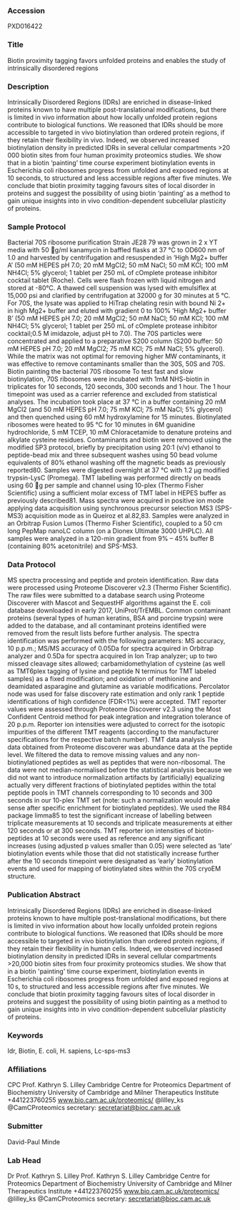 ### Accession
PXD016422

### Title
Biotin proximity tagging favors unfolded proteins and enables the study of intrinsically disordered regions

### Description
Intrinsically Disordered Regions (IDRs) are enriched in disease-linked proteins known to have multiple post-translational modifications, but there is limited in vivo information about how locally unfolded protein regions contribute to biological functions. We reasoned that IDRs should be more accessible to targeted in vivo biotinylation than ordered protein regions, if they retain their flexibility in vivo. Indeed, we observed increased biotinylation density in predicted IDRs in several cellular compartments >20 000 biotin sites from four human proximity proteomics studies.  We show that in a biotin ‘painting’ time course experiment biotinylation events in Escherichia coli ribosomes progress from unfolded and exposed regions at 10 seconds, to structured and less accessible regions after five minutes. We conclude that biotin proximity tagging favours sites of local disorder in proteins and suggest the possibility of using biotin ‘painting’ as a method to gain unique insights into in vivo condition-dependent subcellular plasticity of proteins.

### Sample Protocol
Bacterial 70S ribosome purification Strain JE28 79 was grown in 2 x YT media with 50 g/ml kanamycin in baffled flasks at 37 °C to OD600 nm of 1.0 and harvested by centrifugation and resuspended in ‘High Mg2+ buffer A’ (50 mM HEPES pH 7.0; 20 mM MgCl2; 50 mM NaCl; 50 mM KCl; 100 mM NH4Cl; 5% glycerol; 1 tablet per 250 mL of cOmplete protease inhibitor cocktail tablet (Roche). Cells were flash frozen with liquid nitrogen and stored at -80°C. A thawed cell suspension was lysed with emulsiflex at 15,000 psi and clarified by centrifugation at 32000 g for 30 minutes at 5 °C.  For 70S, the lysate was applied to HiTrap chelating resin with bound Ni 2+ in high Mg2+  buffer and eluted with gradient 0 to 100%  ‘High Mg2+  buffer B’ (50 mM HEPES pH 7.0; 20 mM MgCl2; 50 mM NaCl; 50 mM KCl; 100 mM NH4Cl; 5% glycerol; 1 tablet per 250 mL of cOmplete protease inhibitor cocktail;0.5 M imidazole, adjust pH to 7.0). The 70S particles were concentrated and applied to a preparative S200 column (S200 buffer: 50 mM HEPES pH 7.0; 20 mM MgCl2; 75 mM KCl; 75 mM NaCl; 5% glycerol).  While the matrix was not optimal for removing higher MW contaminants, it was effective to remove contaminants smaller than the 30S, 50S and 70S. Biotin painting the bacterial 70S ribosome To test fast and slow biotinylation, 70S ribosomes were incubated with 1mM NHS-biotin in triplicates for 10 seconds, 120 seconds, 300 seconds and 1 hour. The 1 hour timepoint was used as a carrier reference and excluded from statistical analyses. The incubation took place at 37 °C in a buffer containing 20 mM MgCl2 (and 50 mM HEPES pH 7.0; 75 mM KCl; 75 mM NaCl; 5% glycerol) and then quenched using 60 mM hydroxylamine for 15 minutes. Biotinylated ribosomes were heated to 95 °C for 10 minutes in 6M guanidine hydrochloride, 5 mM TCEP, 10 mM Chloracetamide to denature proteins and alkylate cysteine residues. Contaminants and biotin were removed using the modified SP3 protocol, briefly by precipitation using 20:1 (v/v) ethanol to peptide-bead mix and three subsequent washes using 50 bead volume equivalents of 80% ethanol washing off the magnetic beads as previously reported80. Samples were digested overnight at 37 °C with 1.2 µg modified trypsin-LysC (Promega). TMT labelling was performed directly on beads using 60 g per sample and channel using 10-plex (Thermo Fisher Scientific) using a sufficient molar excess of TMT label in HEPES buffer as previously described81.  Mass spectra were acquired in positive ion mode applying data acquisition using synchronous precursor selection MS3 (SPS-MS3) acquisition mode as in Queiroz et al.82,83. Samples were analyzed in an Orbitrap Fusion Lumos (Thermo Fisher Scientific), coupled to a 50 cm long PepMap nanoLC column (on a Dionex Ultimate 3000 UHPLC). All samples were analyzed in a 120-min gradient from 9% – 45% buffer B (containing 80% acetonitrile) and SPS-MS3.

### Data Protocol
MS spectra processing and peptide and protein identification. Raw data were processed using Proteome Discoverer v2.3 (Thermo Fisher Scientific). The raw files were submitted to a database search using Proteome Discoverer with Mascot and SequestHF algorithms against the E. coli database downloaded in early 2017, UniProt/TrEMBL. Common contaminant proteins (several types of human keratins, BSA and porcine trypsin) were added to the database, and all contaminant proteins identified were removed from the result lists before further analysis. The spectra identification was performed with the following parameters: MS accuracy, 10 p.p.m.; MS/MS accuracy of 0.05Da for spectra acquired in Orbitrap analyzer and 0.5Da for spectra acquired in Ion Trap analyzer; up to two missed cleavage sites allowed; carbamidomethylation of cysteine (as well as TMT6plex tagging of lysine and peptide N terminus for TMT labeled samples) as a fixed modification; and oxidation of methionine and deamidated asparagine and glutamine as variable modifications. Percolator node was used for false discovery rate estimation and only rank 1 peptide identifications of high confidence (FDR<1%) were accepted. TMT reporter values were assessed through Proteome Discoverer v2.3 using the Most Confident Centroid method for peak integration and integration tolerance of 20 p.p.m. Reporter ion intensities were adjusted to correct for the isotopic impurities of the different TMT reagents (according to the manufacturer specifications for the respective batch number). TMT data analysis The data obtained from Proteome discoverer was abundance data at the peptide level. We filtered the data to remove missing values and any non-biotinylationed peptides as well as peptides that were non-ribosomal. The data were not median-normalised before the statistical analysis because we did not want to introduce normalization artifacts by (artificially) equalizing actually very different fractions of biotinylated peptides within the total peptide pools in TMT channels corresponding to 10 seconds and 300 seconds in our 10-plex TMT set (note: such a normalization would make sense after specific enrichment for biotinylated peptides). We used the R84 package limma85 to test the significant increase of labelling between triplicate measurements at 10 seconds and triplicate measurements at either 120 seconds or at  300 seconds. TMT reporter ion intensities of biotin-peptides at 10 seconds were used as reference and any significant increases (using adjusted p values smaller than 0.05) were selected as ‘late’ biotinylation events while those that did not statistically increase further after the 10 seconds timepoint were designated as ‘early’ biotinylation events and used for mapping of biotinylated sites within the 70S cryoEM structure.

### Publication Abstract
Intrinsically Disordered Regions (IDRs) are enriched in disease-linked proteins known to have multiple post-translational modifications, but there is limited in vivo information about how locally unfolded protein regions contribute to biological functions. We reasoned that IDRs should be more accessible to targeted in vivo biotinylation than ordered protein regions, if they retain their flexibility in human cells. Indeed, we observed increased biotinylation density in predicted IDRs in several cellular compartments &gt;20,000 biotin sites from four proximity proteomics studies. We show that in a biotin 'painting' time course experiment, biotinylation events in Escherichia coli ribosomes progress from unfolded and exposed regions at 10&#x2009;s, to structured and less accessible regions after five minutes. We conclude that biotin proximity tagging favours sites of local disorder in proteins and suggest the possibility of using biotin painting as a method to gain unique insights into in vivo condition-dependent subcellular plasticity of proteins.

### Keywords
Idr, Biotin, E. coli, H. sapiens, Lc-sps-ms3

### Affiliations
CPC
Prof. Kathryn S. Lilley Cambridge Centre for Proteomics Department of Biochemistry University of Cambridge  and Milner Therapeutics Institute  +441223760255 www.bio.cam.ac.uk/proteomics/ @lilley_ks @CamCProteomics  secretary: secretariat@bioc.cam.ac.uk

### Submitter
David-Paul Minde

### Lab Head
Dr Prof. Kathryn S. Lilley
Prof. Kathryn S. Lilley Cambridge Centre for Proteomics Department of Biochemistry University of Cambridge  and Milner Therapeutics Institute  +441223760255 www.bio.cam.ac.uk/proteomics/ @lilley_ks @CamCProteomics  secretary: secretariat@bioc.cam.ac.uk


